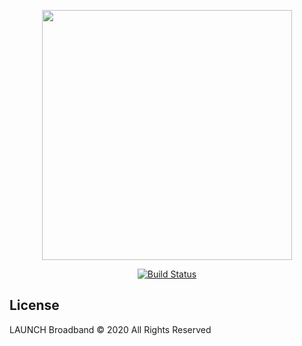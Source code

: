 <p align="center"><a href="#" target="_blank"><img src="http://launchbb.com/wp-content/uploads/2014/06/logo-white1.png" width="400"></a></p>

<p align="center">
<a href="https://travis-ci.org/laravel/framework"><img src="https://travis-ci.org/laravel/framework.svg" alt="Build Status"></a>
</p>

## License

LAUNCH Broadband © 2020 All Rights Reserved
